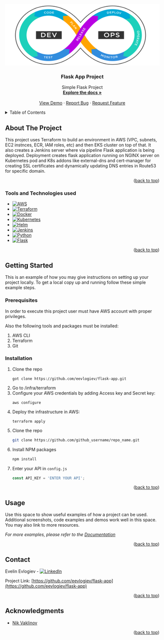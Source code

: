 <a name="readme-top"></a>


<!-- PROJECT LOGO -->
<br />
<div align="center">
  <a href="https://github.com/eevlogiev/flask-app">
    <img src="images/devops.svg" alt="Logo" width="800" height="200">
  </a>

<h3 align="center">Flask App Project</h3>

  <p align="center">
    Simple Flask Project
    <br />
    <a href="https://github.com/eevlogiev/flask-app"><strong>Explore the docs »</strong></a>
    <br />
    <br />
    <a href="https://github.com/eevlogiev/flask-app">View Demo</a>
    ·
    <a href="https://github.com/eevlogiev/flask-app/issues">Report Bug</a>
    ·
    <a href="https://github.com/eevlogiev/flask-app/issues">Request Feature</a>
  </p>
</div>



<!-- TABLE OF CONTENTS -->
<details>
  <summary>Table of Contents</summary>
  <ol>
    <li>
      <a href="#about-the-project">About The Project</a>
      <ul>
        <li><a href="#tools-and-technologies-used">Tools Used</a></li>
      </ul>
    </li>
    <li>
      <a href="#getting-started">Getting Started</a>
      <ul>
        <li><a href="#prerequisites">Prerequisites</a></li>
        <li><a href="#installation">Installation</a></li>
      </ul>
    </li>
    <li><a href="#usage">Usage</a></li>
    <li><a href="#contact">Contact</a></li>
    <li><a href="#acknowledgments">Acknowledgments</a></li>
  </ol>
</details>



<!-- ABOUT THE PROJECT -->
## About The Project

This project uses Terraform to build an environment in AWS (VPC, subnets, EC2 instnces, ECR, IAM roles, etc) and then EKS cluster on top of that. It also creates a Jenkins server where via pipeline Flask application is being deployed. Deployment creates flask application running on NGINX server on Kubernetes pod and K8s addons like external-dns and cert-manager for creating SSL certificates and dynamically updating DNS entries in Route53 for specific domain.

<p align="right">(<a href="#readme-top">back to top</a>)</p>



### Tools and Technologies used

* [![AWS][AWS]][AWS-url]
* [![Terraform][Terraform]][Terraform-url]
* [![Docker][Docker]][Docker-url]
* [![Kubernetes][Kubernetes]][Kubernetes-url]
* [![Helm][Helm]][Helm-url]
* [![Jenkins][Jenkins]][Jenkins-url]
* [![Python][Python]][Python-url]
* [![Flask][Flask]][Flask-url]

<p align="right">(<a href="#readme-top">back to top</a>)</p>



<!-- GETTING STARTED -->
## Getting Started

This is an example of how you may give instructions on setting up your project locally.
To get a local copy up and running follow these simple example steps.

### Prerequisites

In order to execute this project user must have AWS account with proper privileges.

Also the following tools and packages must be installed:
1. AWS CLI
2. Terraform
3. Git



### Installation

1. Clone the repo
   ```
   got clone https://github.com/eevlogiev/flask-app.git
   ```
2. Go to /infra/terraform
3. Configure your AWS credentials by adding Access key and Secret key:
   ```
   aws configure
   ```
4. Deploy the infrastructure in AWS:
   ```
   terraform apply
   ```
2. Clone the repo
   ```sh
   git clone https://github.com/github_username/repo_name.git
   ```
4. Install NPM packages
   ```sh
   npm install
   ```
5. Enter your API in `config.js`
   ```js
   const API_KEY = 'ENTER YOUR API';
   ```

<p align="right">(<a href="#readme-top">back to top</a>)</p>



<!-- USAGE EXAMPLES -->
## Usage

Use this space to show useful examples of how a project can be used. Additional screenshots, code examples and demos work well in this space. You may also link to more resources.

_For more examples, please refer to the [Documentation](https://example.com)_

<p align="right">(<a href="#readme-top">back to top</a>)</p>



<!-- CONTACT -->
## Contact

Evelin Evlogiev - [![LinkedIn][linkedin-shield]][linkedin-url]

Project Link: [https://github.com/eevlogiev/flask-app](https://github.com/eevlogiev/flask-app)

<p align="right">(<a href="#readme-top">back to top</a>)</p>



<!-- ACKNOWLEDGMENTS -->
## Acknowledgments

* [Nik Vaklinov](https://github.com/nvaklinov/nvaklinov)


<p align="right">(<a href="#readme-top">back to top</a>)</p>



<!-- MARKDOWN LINKS & IMAGES -->
<!-- https://www.markdownguide.org/basic-syntax/#reference-style-links -->

[linkedin-shield]: https://img.shields.io/badge/-LinkedIn-black.svg?style=for-the-badge&logo=linkedin&colorB=555
[linkedin-url]: https://www.linkedin.com/in/e-evlogiev/
[product-screenshot]: images/screenshot.png
[AWS]: https://img.shields.io/badge/AWS-FF9900.svg?style=for-the-badge&logo=amazon-aws&logoColor=white
[AWS-url]: https://aws.amazon.com/
[Terraform]: https://img.shields.io/badge/terraform-%235835CC.svg?style=for-the-badge&logo=terraform&logoColor=white
[Terraform-url]: https://www.terraform.io/
[Docker]: https://img.shields.io/badge/docker-0db7ed.svg?style=for-the-badge&logo=docker&logoColor=white
[Docker-url]: https://www.docker.com/
[Kubernetes]: https://img.shields.io/badge/kubernetes-326ce5.svg?style=for-the-badge&logo=kubernetes&logoColor=white
[Kubernetes-url]: https://kubernetes.io/
[Helm]: https://img.shields.io/badge/helm-%230F1689?style=for-the-badge&logo=helm
[Helm-url]: https://helm.sh/
[Jenkins]: https://img.shields.io/badge/jenkins-%232C5263.svg?style=for-the-badge&logo=jenkins&logoColor=white
[Jenkins-url]: https://www.jenkins.io/
[Python]: https://img.shields.io/badge/python-3670A0?style=for-the-badge&logo=python&logoColor=ffdd54
[Python-url]: https://www.python.org/
[Flask]: https://img.shields.io/badge/flask-%23000.svg?style=for-the-badge&logo=flask&logoColor=white
[Flask-url]: https://flask.palletsprojects.com/en/2.3.x/

